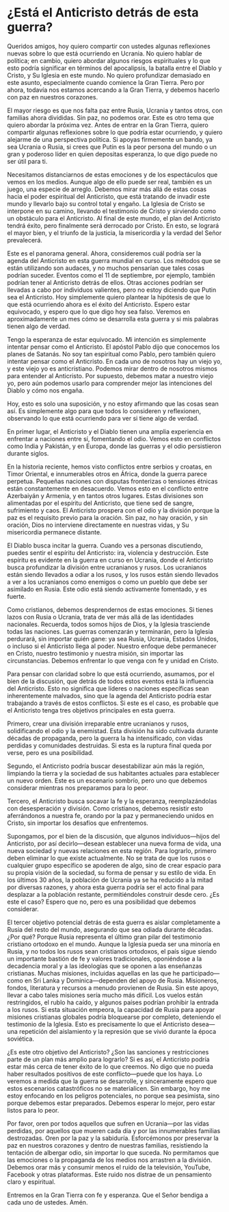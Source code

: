 # ¿Está el Anticristo detrás de esta guerra?  

Queridos amigos, hoy quiero compartir con ustedes algunas reflexiones nuevas sobre lo que está ocurriendo en Ucrania. No quiero hablar de política; en cambio, quiero abordar algunos riesgos espirituales y lo que esto podría significar en términos del apocalipsis, la batalla entre el Diablo y Cristo, y Su Iglesia en este mundo. No quiero profundizar demasiado en este asunto, especialmente cuando comience la Gran Tierra. Pero por ahora, todavía nos estamos acercando a la Gran Tierra, y debemos hacerlo con paz en nuestros corazones.  

El mayor riesgo es que nos falta paz entre Rusia, Ucrania y tantos otros, con familias ahora divididas. Sin paz, no podemos orar. Este es otro tema que quiero abordar la próxima vez. Antes de entrar en la Gran Tierra, quiero compartir algunas reflexiones sobre lo que podría estar ocurriendo, y quiero alejarme de una perspectiva política. Si apoyas firmemente un bando, ya sea Ucrania o Rusia, si crees que Putin es la peor persona del mundo o un gran y poderoso líder en quien depositas esperanza, lo que digo puede no ser útil para ti.  

Necesitamos distanciarnos de estas emociones y de los espectáculos que vemos en los medios. Aunque algo de ello puede ser real, también es un juego, una especie de arreglo. Debemos mirar más allá de estas cosas hacia el poder espiritual del Anticristo, que está tratando de invadir este mundo y llevarlo bajo su control total y engaño. La Iglesia de Cristo se interpone en su camino, llevando el testimonio de Cristo y sirviendo como un obstáculo para el Anticristo. Al final de este mundo, el plan del Anticristo tendrá éxito, pero finalmente será derrocado por Cristo. En esto, se logrará el mayor bien, y el triunfo de la justicia, la misericordia y la verdad del Señor prevalecerá.  

Este es el panorama general. Ahora, consideremos cuál podría ser la agenda del Anticristo en esta guerra mundial en curso. Los métodos que se están utilizando son audaces, y no muchos pensarían que tales cosas podrían suceder. Eventos como el 11 de septiembre, por ejemplo, también podrían tener al Anticristo detrás de ellos. Otras acciones podrían ser llevadas a cabo por individuos valientes, pero no estoy diciendo que Putin sea el Anticristo. Hoy simplemente quiero plantear la hipótesis de que lo que está ocurriendo ahora es el éxito del Anticristo. Espero estar equivocado, y espero que lo que digo hoy sea falso. Veremos en aproximadamente un mes cómo se desarrolla esta guerra y si mis palabras tienen algo de verdad.  

Tengo la esperanza de estar equivocado. Mi intención es simplemente intentar pensar como el Anticristo. El apóstol Pablo dijo que conocemos los planes de Satanás. No soy tan espiritual como Pablo, pero también quiero intentar pensar como el Anticristo. En cada uno de nosotros hay un viejo yo, y este viejo yo es anticristiano. Podemos mirar dentro de nosotros mismos para entender al Anticristo. Por supuesto, debemos matar a nuestro viejo yo, pero aún podemos usarlo para comprender mejor las intenciones del Diablo y cómo nos engaña.  

Hoy, esto es solo una suposición, y no estoy afirmando que las cosas sean así. Es simplemente algo para que todos lo consideren y reflexionen, observando lo que está ocurriendo para ver si tiene algo de verdad.  

En primer lugar, el Anticristo y el Diablo tienen una amplia experiencia en enfrentar a naciones entre sí, fomentando el odio. Vemos esto en conflictos como India y Pakistán, y en Europa, donde las guerras y el odio persistieron durante siglos.  

En la historia reciente, hemos visto conflictos entre serbios y croatas, en Timor Oriental, e innumerables otros en África, donde la guerra parece perpetua. Pequeñas naciones con disputas fronterizas o tensiones étnicas están constantemente en desacuerdo. Vemos esto en el conflicto entre Azerbaiyán y Armenia, y en tantos otros lugares. Estas divisiones son alimentadas por el espíritu del Anticristo, que tiene sed de sangre, sufrimiento y caos. El Anticristo prospera con el odio y la división porque la paz es el requisito previo para la oración. Sin paz, no hay oración, y sin oración, Dios no interviene directamente en nuestras vidas, y Su misericordia permanece distante.  

El Diablo busca incitar la guerra. Cuando ves a personas discutiendo, puedes sentir el espíritu del Anticristo: ira, violencia y destrucción. Este espíritu es evidente en la guerra en curso en Ucrania, donde el Anticristo busca profundizar la división entre ucranianos y rusos. Los ucranianos están siendo llevados a odiar a los rusos, y los rusos están siendo llevados a ver a los ucranianos como enemigos o como un pueblo que debe ser asimilado en Rusia. Este odio está siendo activamente fomentado, y es fuerte.  

Como cristianos, debemos desprendernos de estas emociones. Si tienes lazos con Rusia o Ucrania, trata de ver más allá de las identidades nacionales. Recuerda, todos somos hijos de Dios, y la Iglesia trasciende todas las naciones. Las guerras comenzarán y terminarán, pero la Iglesia perdurará, sin importar quién gane: ya sea Rusia, Ucrania, Estados Unidos, o incluso si el Anticristo llega al poder. Nuestro enfoque debe permanecer en Cristo, nuestro testimonio y nuestra misión, sin importar las circunstancias. Debemos enfrentar lo que venga con fe y unidad en Cristo.  

Para pensar con claridad sobre lo que está ocurriendo, asumamos, por el bien de la discusión, que detrás de todos estos eventos está la influencia del Anticristo. Esto no significa que líderes o naciones específicas sean inherentemente malvados, sino que la agenda del Anticristo podría estar trabajando a través de estos conflictos. Si este es el caso, es probable que el Anticristo tenga tres objetivos principales en esta guerra.  

Primero, crear una división irreparable entre ucranianos y rusos, solidificando el odio y la enemistad. Esta división ha sido cultivada durante décadas de propaganda, pero la guerra la ha intensificado, con vidas perdidas y comunidades destruidas. Si esta es la ruptura final queda por verse, pero es una posibilidad.  

Segundo, el Anticristo podría buscar desestabilizar aún más la región, limpiando la tierra y la sociedad de sus habitantes actuales para establecer un nuevo orden. Este es un escenario sombrío, pero uno que debemos considerar mientras nos preparamos para lo peor.  

Tercero, el Anticristo busca socavar la fe y la esperanza, reemplazándolas con desesperación y división. Como cristianos, debemos resistir esto aferrándonos a nuestra fe, orando por la paz y permaneciendo unidos en Cristo, sin importar los desafíos que enfrentemos.

Supongamos, por el bien de la discusión, que algunos individuos—hijos del Anticristo, por así decirlo—desean establecer una nueva forma de vida, una nueva sociedad y nuevas relaciones en esta región. Para lograrlo, primero deben eliminar lo que existe actualmente. No se trata de que los rusos o cualquier grupo específico se apoderen de algo, sino de crear espacio para su propia visión de la sociedad, su forma de pensar y su estilo de vida. En los últimos 30 años, la población de Ucrania ya se ha reducido a la mitad por diversas razones, y ahora esta guerra podría ser el acto final para desplazar a la población restante, permitiéndoles construir desde cero. ¿Es este el caso? Espero que no, pero es una posibilidad que debemos considerar.

El tercer objetivo potencial detrás de esta guerra es aislar completamente a Rusia del resto del mundo, asegurando que sea odiada durante décadas. ¿Por qué? Porque Rusia representa el último gran pilar del testimonio cristiano ortodoxo en el mundo. Aunque la Iglesia pueda ser una minoría en Rusia, y no todos los rusos sean cristianos ortodoxos, el país sigue siendo un importante bastión de fe y valores tradicionales, oponiéndose a la decadencia moral y a las ideologías que se oponen a las enseñanzas cristianas. Muchas misiones, incluidas aquellas en las que he participado—como en Sri Lanka y Dominica—dependen del apoyo de Rusia. Misioneros, fondos, literatura y recursos a menudo provienen de Rusia. Sin este apoyo, llevar a cabo tales misiones sería mucho más difícil. Los vuelos están restringidos, el rublo ha caído, y algunos países podrían prohibir la entrada a los rusos. Si esta situación empeora, la capacidad de Rusia para apoyar misiones cristianas globales podría bloquearse por completo, deteniendo el testimonio de la Iglesia. Esto es precisamente lo que el Anticristo desea—una repetición del aislamiento y la represión que se vivió durante la época soviética.

¿Es este otro objetivo del Anticristo? ¿Son las sanciones y restricciones parte de un plan más amplio para lograrlo? Si es así, el Anticristo podría estar más cerca de tener éxito de lo que creemos. No digo que no pueda haber resultados positivos de este conflicto—puede que los haya. Lo veremos a medida que la guerra se desarrolle, y sinceramente espero que estos escenarios catastróficos no se materialicen. Sin embargo, hoy me estoy enfocando en los peligros potenciales, no porque sea pesimista, sino porque debemos estar preparados. Debemos esperar lo mejor, pero estar listos para lo peor.

Por favor, oren por todos aquellos que sufren en Ucrania—por las vidas perdidas, por aquellos que mueren cada día y por las innumerables familias destrozadas. Oren por la paz y la sabiduría. Esforcémonos por preservar la paz en nuestros corazones y dentro de nuestras familias, resistiendo la tentación de albergar odio, sin importar lo que suceda. No permitamos que las emociones o la propaganda de los medios nos arrastren a la división. Debemos orar más y consumir menos el ruido de la televisión, YouTube, Facebook y otras plataformas. Este ruido nos distrae de un pensamiento claro y espiritual.

Entremos en la Gran Tierra con fe y esperanza. Que el Señor bendiga a cada uno de ustedes. Amén.

